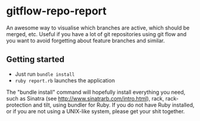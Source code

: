 gitflow-repo-report
===================

An awesome way to visualise which branches are active, which should be
merged, etc. Useful if you have a lot of git repositories using git flow
and you want to avoid forgetting about feature branches and similar.


Getting started
---------------

* Just run ```bundle install```
* ```ruby report.rb``` launches the application

The "bundle install" command will hopefully install everything you need,
such as Sinatra (see http://www.sinatrarb.com/intro.html), rack, rack-
protection and tilt, using bundler for Ruby. If you do not have Ruby
installed, or if you are not using a UNIX-like system, please get your
shit together.
